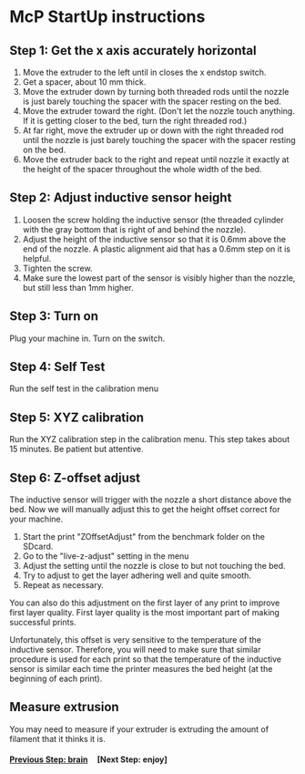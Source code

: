 # McP StartUp instructions

##  Step 1: Get the x axis accurately horizontal

1. Move the extruder to the left until in closes the x endstop switch.
1. Get a spacer, about 10 mm thick.
1. Move the extruder down by turning both threaded rods until the nozzle is just barely touching the spacer with the spacer resting on the bed.  
1. Move the extruder toward the right.  (Don't let the nozzle touch anything.  If it is getting closer to the bed, turn the right threaded rod.)
1. At far right, move the extruder up or down with the right threaded rod until the nozzle is just barely touching the spacer with the spacer resting on the bed.
1. Move the extruder back to the right and repeat until nozzle it exactly at the height of the spacer throughout the whole width of the bed.

##  Step 2: Adjust inductive sensor height

1. Loosen the screw holding the inductive sensor (the threaded cylinder with the gray bottom that is right of and behind the nozzle).
1. Adjust the height of the inductive sensor so that it is 0.6mm above the end of the nozzle.  A plastic alignment aid that has a 0.6mm step on it is helpful. 
1. Tighten the screw.
1. Make sure the lowest part of the sensor is visibly higher than the nozzle, but still less than 1mm higher.

## Step 3: Turn on

Plug your machine in.  Turn on the switch.

## Step 4: Self Test

Run the self test in the calibration menu

## Step 5: XYZ calibration

Run the XYZ calibration step in the calibration menu. This step takes about 15 minutes.  Be patient but attentive.

## Step 6: Z-offset adjust

The inductive sensor will trigger with the nozzle a short distance above the bed.  Now we will manually adjust this to get the height offset correct for your machine.

1. Start the print "ZOffsetAdjust" from the benchmark folder on the SDcard.
1. Go to the "live-z-adjust" setting in the menu
1. Adjust the setting until the nozzle is close to but not touching the bed.
1. Try to adjust to get the layer adhering well and quite smooth.
1. Repeat as necessary.

You can also do this adjustment on the first layer of any print to improve first layer quality.  First layer quality is the most important part of making successful prints.

Unfortunately, this offset is very sensitive to the temperature of the inductive sensor.  Therefore, you will need to make sure that similar procedure is used for each print so that the temperature of the inductive sensor is similar each time the printer measures the bed height (at the beginning of each print).

## Measure extrusion

You may need to measure if your extruder is extruding the amount of filament that it thinks it is.

  
#### [Previous Step: brain](brain.md) &nbsp;&nbsp;&nbsp; [Next Step: enjoy]
